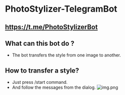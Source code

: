 # PhotoStylizer-TelegramBot
## https://t.me/PhotoStylizerBot 

## What can this bot do ?
- The bot transfers the style from one image to another.

## How to transfer a style?
- Just press /start command.
- And follow the messages from the dialog. ![img.png](img.png)